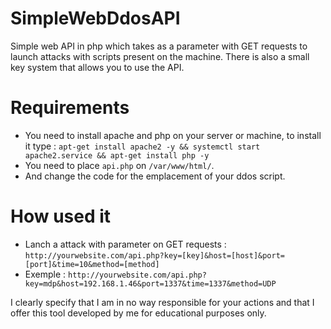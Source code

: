# SimpleWebDdosAPI
 Simple web API in php which takes as a parameter with GET requests to launch attacks with scripts present on the machine. There is also a small key system that allows you to use the API.

# Requirements
- You need to install apache and php on your server or machine, to install it type : `apt-get install apache2 -y && systemctl start apache2.service && apt-get install php -y`
- You need to place `api.php` on `/var/www/html/`.
- And change the code for the emplacement of your ddos script.

# How used it
- Lanch a attack with parameter on GET requests : `http://yourwebsite.com/api.php?key=[key]&host=[host]&port=[port]&time=10&method=[method]`
- Exemple : `http://yourwebsite.com/api.php?key=mdp&host=192.168.1.46&port=1337&time=1337&method=UDP`

I clearly specify that I am in no way responsible for your actions and that I offer this tool developed by me for educational purposes only.

<img src="https://cdn.discordapp.com/attachments/351798326129197057/825451608564301854/unknown.png" alt="" />
